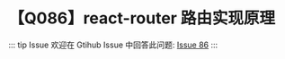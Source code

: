 # 【Q086】react-router 路由实现原理


::: tip Issue
欢迎在 Gtihub Issue 中回答此问题: [Issue 86](https://github.com/kangyana/daily-question/issues/86)
:::

